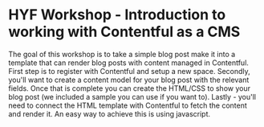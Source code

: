 # HYF Workshop - Introduction to working with Contentful as a CMS

The goal of this workshop is to take a simple blog post make it into a template that can render blog posts with content managed in Contentful.
First step is to register with Contentful and setup a new space.
Secondly, you'll want to create a content model for your blog post with the relevant fields.
Once that is complete you can create the HTML/CSS to show your blog post (we included a sample you can use if you want to).
Lastly - you'll need to connect the HTML template with Contentful to fetch the content and render it. An easy way to achieve this is using javascript.
